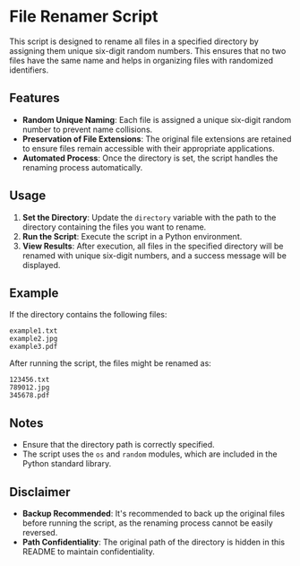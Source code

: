 # File Renamer Script

This script is designed to rename all files in a specified directory by assigning them unique six-digit random numbers. This ensures that no two files have the same name and helps in organizing files with randomized identifiers.

## Features
- **Random Unique Naming**: Each file is assigned a unique six-digit random number to prevent name collisions.
- **Preservation of File Extensions**: The original file extensions are retained to ensure files remain accessible with their appropriate applications.
- **Automated Process**: Once the directory is set, the script handles the renaming process automatically.

## Usage
1. **Set the Directory**: Update the `directory` variable with the path to the directory containing the files you want to rename.
2. **Run the Script**: Execute the script in a Python environment.
3. **View Results**: After execution, all files in the specified directory will be renamed with unique six-digit numbers, and a success message will be displayed.

## Example
If the directory contains the following files:
```
example1.txt
example2.jpg
example3.pdf
```
After running the script, the files might be renamed as:
```
123456.txt
789012.jpg
345678.pdf
```

## Notes
- Ensure that the directory path is correctly specified.
- The script uses the `os` and `random` modules, which are included in the Python standard library.

## Disclaimer
- **Backup Recommended**: It's recommended to back up the original files before running the script, as the renaming process cannot be easily reversed.
- **Path Confidentiality**: The original path of the directory is hidden in this README to maintain confidentiality.
